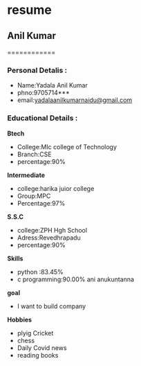  # resume
## Anil Kumar
============

### Personal Detalis :
    
  - Name:Yadala Anil Kumar<br>
  - phno:9705714***<br>
  - email:yadalaanilkumarnaidu@gmail.com<br>

### Educational Details :

   **Btech**
   
   - College:MIc college of Technology<br>
   - Branch:CSE<br>
   - percentage:90%
  
   **Intermediate**
    
   - college:harika juior college<br>
   - Group:MPC<br>
   - Percentage:97%<br>
    
   **S.S.C**
    
   - college:ZPH Hgh School<br>
   - Adress:Revedhrapadu<br>
   - percentage:90%<br>
     
 **Skills**
   
   - python :83.45%<br>
   - c programming:90.00% ani anukuntanna<br>
  
 **goal**
   - I want to build company
    
  **Hobbies**
   - plyig Cricket 
   - chess
   - Daily Covid  news 
   - reading books
